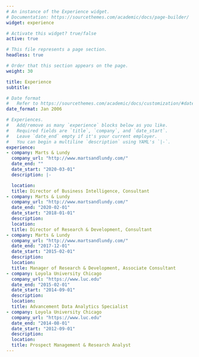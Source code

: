 ```yaml
---
# An instance of the Experience widget.
# Documentation: https://sourcethemes.com/academic/docs/page-builder/
widget: experience

# Activate this widget? true/false
active: true

# This file represents a page section.
headless: true

# Order that this section appears on the page.
weight: 30

title: Experience
subtitle:

# Date format
#   Refer to https://sourcethemes.com/academic/docs/customization/#date-format
date_format: Jan 2006

# Experiences.
#   Add/remove as many `experience` blocks below as you like.
#   Required fields are `title`, `company`, and `date_start`.
#   Leave `date_end` empty if it's your current employer.
#   You can begin a multiline `description` using YAML's `|-`.
experience:
- company: Marts & Lundy
  company_url: "http://www.martsandlundy.com/"
  date_end: ""
  date_start: "2020-03-01"
  description: |-

  location: 
  title: Director of Business Intelligence, Consultant
- company: Marts & Lundy
  company_url: "http://www.martsandlundy.com/"
  date_end: "2020-02-01"
  date_start: "2018-01-01"
  description: 
  location: 
  title: Director of Research & Development, Consultant
- company: Marts & Lundy
  company_url: "http://www.martsandlundy.com/"
  date_end: "2017-12-01"
  date_start: "2015-02-01"
  description: 
  location: 
  title: Manager of Research & Development, Associate Consultant
- company: Loyola University Chicago
  company_url: "https://www.luc.edu"
  date_end: "2015-02-01"
  date_start: "2014-09-01"
  description: 
  location: 
  title: Advancement Data Analytics Specialist
- company: Loyola University Chicago
  company_url: "https://www.luc.edu"
  date_end: "2014-08-01"
  date_start: "2012-09-01"
  description: 
  location: 
  title: Prospect Management & Research Analyst
---
```

